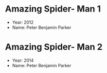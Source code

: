 # Amazing Spider- Man 1
- Year: 2012
- Name: Peter Benjamin Parker
# Amazing Spider- Man 2
- Year: 2014
- Name: Peter Benjamin Parker
